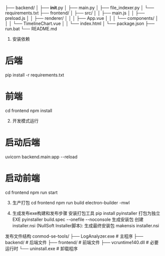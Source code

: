 ├── backend/
│   ├── __init__.py
│   ├── main.py
│   ├── file_indexer.py
│   └── requirements.txt
├── frontend/
│   ├── src/
│   │   ├── main.js
│   │   ├── preload.js
│   │   ├── renderer/
│   │   │   ├── App.vue
│   │   │   └── components/
│   │   │       └── TimelineChart.vue
│   │   └── index.html
│   └── package.json
├── run.bat
└── README.md

1. 安装依赖
# 后端
pip install -r requirements.txt

# 前端
cd frontend
npm install

2. 开发模式运行
# 启动后端
uvicorn backend.main:app --reload

# 启动前端
cd frontend
npm run start

3. 生产打包
cd frontend
npm run build
electron-builder -mwl

4. 生成发布exe构建和发布步骤
安装打包工具
pip install pyinstaller
打包为独立EXE
pyinstaller build.spec --onefile --noconsole
生成安装包 创建 installer.nsi (NullSoft Installer脚本):
生成最终安装包
makensis installer.nsi

发布文件结构
conmod-se-tools/
├── LogAnalyzer.exe        # 主程序
├── backend/               # 后端文件
├── frontend/              # 前端文件
├── vcruntime140.dll       # 必要运行时
└── uninstall.exe          # 卸载程序